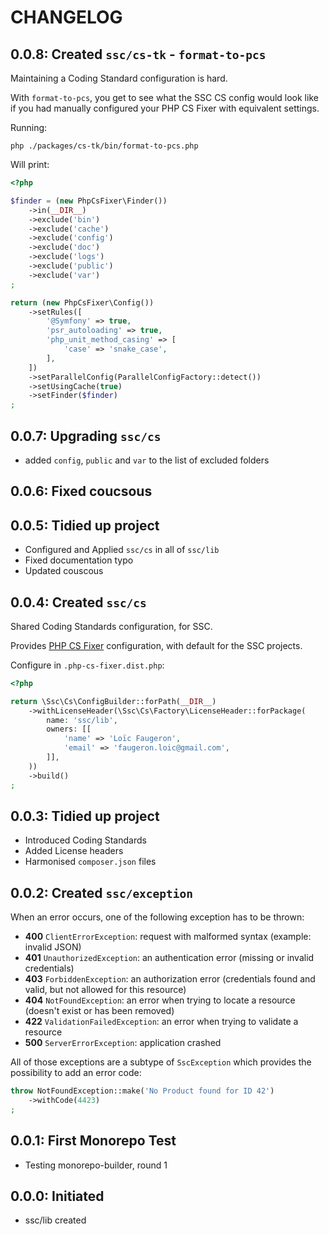 # CHANGELOG

## 0.0.8: Created `ssc/cs-tk` - `format-to-pcs`

Maintaining a Coding Standard configuration is hard.

With `format-to-pcs`, you get to see what the SSC CS config would look like
if you had manually configured your PHP CS Fixer with equivalent settings.

Running:

```console
php ./packages/cs-tk/bin/format-to-pcs.php
```

Will print:

```php
<?php

$finder = (new PhpCsFixer\Finder())
    ->in(__DIR__)
    ->exclude('bin')
    ->exclude('cache')
    ->exclude('config')
    ->exclude('doc')
    ->exclude('logs')
    ->exclude('public')
    ->exclude('var')
;

return (new PhpCsFixer\Config())
    ->setRules([
        '@Symfony' => true,
        'psr_autoloading' => true,
        'php_unit_method_casing' => [
            'case' => 'snake_case',
        ],
    ])
    ->setParallelConfig(ParallelConfigFactory::detect())
    ->setUsingCache(true)
    ->setFinder($finder)
;
```

## 0.0.7: Upgrading `ssc/cs`

* added `config`, `public` and `var` to the list of excluded folders

## 0.0.6: Fixed coucsous

## 0.0.5: Tidied up project

* Configured and Applied `ssc/cs` in all of `ssc/lib`
* Fixed documentation typo
* Updated couscous

## 0.0.4: Created `ssc/cs`

Shared Coding Standards configuration, for SSC.

Provides [PHP CS Fixer](https://cs.symfony.com/) configuration,
with default for the SSC projects.

Configure in `.php-cs-fixer.dist.php`:

```php
<?php

return \Ssc\Cs\ConfigBuilder::forPath(__DIR__)
    ->withLicenseHeader(\Ssc\Cs\Factory\LicenseHeader::forPackage(
        name: 'ssc/lib',
        owners: [[
            'name' => 'Loïc Faugeron',
            'email' => 'faugeron.loic@gmail.com',
        ]],
    ))
    ->build()
;
```

## 0.0.3: Tidied up project

* Introduced Coding Standards
* Added License headers
* Harmonised `composer.json` files

## 0.0.2: Created `ssc/exception`

When an error occurs, one of the following exception has to be thrown:

* **400** `ClientErrorException`: request with malformed syntax (example: invalid JSON)
* **401** `UnauthorizedException`: an authentication error (missing or invalid credentials)
* **403** `ForbiddenException`: an authorization error (credentials found and valid, but not allowed for this resource)
* **404** `NotFoundException`: an error when trying to locate a resource (doesn't exist or has been removed)
* **422** `ValidationFailedException`: an error when trying to validate a resource
* **500** `ServerErrorException`: application crashed

All of those exceptions are a subtype of `SscException` which provides
the possibility to add an error code:

```php
throw NotFoundException::make('No Product found for ID 42')
    ->withCode(4423)
;
```

## 0.0.1: First Monorepo Test

* Testing monorepo-builder, round 1

## 0.0.0: Initiated

* ssc/lib created
